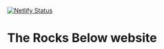 [![Netlify Status](https://api.netlify.com/api/v1/badges/9fe954b3-4d80-4ad5-847d-f9bac4613da7/deploy-status)](https://app.netlify.com/sites/flamboyant-jones-0021d0/deploys)

# The Rocks Below website